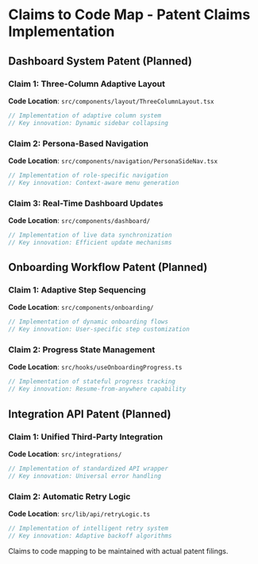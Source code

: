 # Claims to Code Map - Patent Claims Implementation

## Dashboard System Patent (Planned)
### Claim 1: Three-Column Adaptive Layout
**Code Location**: `src/components/layout/ThreeColumnLayout.tsx`
```typescript
// Implementation of adaptive column system
// Key innovation: Dynamic sidebar collapsing
```

### Claim 2: Persona-Based Navigation
**Code Location**: `src/components/navigation/PersonaSideNav.tsx`
```typescript
// Implementation of role-specific navigation
// Key innovation: Context-aware menu generation
```

### Claim 3: Real-Time Dashboard Updates
**Code Location**: `src/components/dashboard/`
```typescript
// Implementation of live data synchronization
// Key innovation: Efficient update mechanisms
```

## Onboarding Workflow Patent (Planned)
### Claim 1: Adaptive Step Sequencing
**Code Location**: `src/components/onboarding/`
```typescript
// Implementation of dynamic onboarding flows
// Key innovation: User-specific step customization
```

### Claim 2: Progress State Management
**Code Location**: `src/hooks/useOnboardingProgress.ts`
```typescript
// Implementation of stateful progress tracking
// Key innovation: Resume-from-anywhere capability
```

## Integration API Patent (Planned)
### Claim 1: Unified Third-Party Integration
**Code Location**: `src/integrations/`
```typescript
// Implementation of standardized API wrapper
// Key innovation: Universal error handling
```

### Claim 2: Automatic Retry Logic
**Code Location**: `src/lib/api/retryLogic.ts`
```typescript
// Implementation of intelligent retry system
// Key innovation: Adaptive backoff algorithms
```

Claims to code mapping to be maintained with actual patent filings.